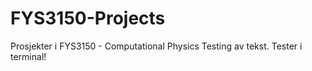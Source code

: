 # FYS3150-Projects
Prosjekter i FYS3150 - Computational Physics
Testing av tekst.
Tester i terminal!